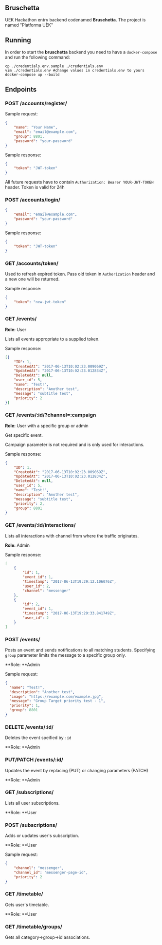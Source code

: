 Bruschetta
---

UEK Hackathon entry backend codenamed **Bruschetta**. The project is named "Platforma UEK"

## Running

In order to start the **bruschetta** backend you need to have a `docker-compose` and run the following command:

```
cp ./credentials.env.sample ./credentials.env
vim ./credentials.env #change values in credentials.env to yours
docker-compose up --build
```

## Endpoints

### POST /accounts/register/

Sample request:

```json
{
    "name": "Your Name",
    "email": "email@example.com",
    "group": 8801,
    "password": "your-password"
}
```

Sample response:

```json
{
    "token": "JWT-token"
}
```

All future requests have to contain `Authorization: Bearer YOUR-JWT-TOKEN` header. Token is valid for 24h

### POST /accounts/login/

```json
{
    "email": "email@example.com",
    "password": "your-password"
}
```

Sample response:

```json
{
    "token": "JWT-token"
}
```

### GET /accounts/token/

Used to refresh expired token. Pass old token in `Authorization` header and a new one will be returned.

Sample response:

```json
{
    "token": "new-jwt-token"
}
```

### GET /events/

**Role:** User

Lists all events appropriate to a supplied token.

Sample response:

```json
[{
    "ID": 1,
    "CreatedAt": "2017-06-13T10:02:23.009069Z",
    "UpdatedAt": "2017-06-13T10:02:23.012834Z",
    "DeletedAt": null,
    "user_id": 5,
    "name": "Test!",
    "description": "Another test",
    "message": "subtitle test",
    "priority": 2
}]
```

### GET /events/:id/?channel=:campaign

**Role:** User with a specific group or admin

Get specific event.

Campaign parameter is not required and is only used for interactions.

Sample response:

```json
{
    "ID": 1,
    "CreatedAt": "2017-06-13T10:02:23.009069Z",
    "UpdatedAt": "2017-06-13T10:02:23.012834Z",
    "DeletedAt": null,
    "user_id": 5,
    "name": "Test!",
    "description": "Another test",
    "message": "subtitle test",
    "priority": 2,
    "group": 8801
}
```

### GET /events/:id/interactions/

Lists all interactions with channel from where the traffic originates.

**Role:** Admin

Sample response:

```json
[
    {
        "id": 1,
        "event_id": 1,
        "timestamp": "2017-06-13T19:29:12.106076Z",
        "user_id": 2,
        "channel": "messenger"
    },
    {
        "id": 2,
        "event_id": 1,
        "timestamp": "2017-06-13T19:29:33.841749Z",
        "user_id": 2
    }
]
```

### POST /events/

Posts an event and sends notifications to all matching students. Specifying `group` parameter limits the message to a specific group only.

**Role: **Admin

Sample request:

```json
{
  "name": "Test!",
  "description": "Another test",
  "image": "https://example.com/example.jpg",
  "message": "Group Target priority test - 1",
  "priority": 1,
  "group": 8801
}
```

### DELETE /events/:id/

Deletes the event speified by `:id`

**Role: **Admin

### PUT/PATCH /events/:id/

Updates the event by replacing (PUT) or changing parameters (PATCH)

**Role: **Admin

### GET /subscriptions/

Lists all user subscriptions.

**Role: **User

### POST /subscriptions/

Adds or updates user's subscription.

**Role: **User

Sample request:

```json
{
    "channel": "messenger",
    "channel_id": "messenger-page-id",
    "priority": 2
}
```

### GET /timetable/

Gets user's timetable.

**Role: **User

### GET /timetable/groups/

Gets all category->group->id associations.
